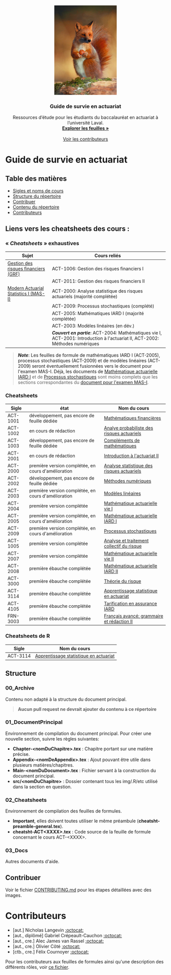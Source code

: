 
<!-- PROJECT LOGO -->
<br />
<p align="center">
  <a href="https://github.com/ressources-act/Guide_de_survie_en_actuariat/">
    <img src="01_DocumentPrincipal/src/GuideEnActuariat/couverture.jpg" alt="Logo" height="280">
  </a>

  <h3 align="center">Guide de survie en actuariat</h3>

  <p align="center">
    Ressources d’étude pour les étudiants du baccalauréat en actuariat à l’université Laval.
    <br />
    <a href="https://github.com/ressources-act/Guide_de_survie_en_actuariat/tree/master/02_Cheatsheets"><strong>Explorer les feuilles »</strong></a>
    <br />
    <br />
    <a href="https://github.com/ressources-act/Guide_de_survie_en_actuariat/blob/master/02_Cheatsheets/contributeurs/contributeurs-cheatshts.pdf/">Voir les contributeurs</a>
  </p>
</p>

# Guide de survie en actuariat
## Table des matières

- [Sigles et noms de cours](#siglenomind)
- [Structure du répertoire](#structure)
- [Contribuer](#contrib)
- [Contenu du répertoire](#contents)
- [Contributeurs](#contributors)

<a name="siglenomind"/>

## Liens vers les cheatsheets des cours :
### « *Cheatsheets* » exhaustives
Sujet | Cours reliés 
--------- | --------
[Gestion des risques financiers (GRF)](https://github.com/ressources-act/Guide_de_survie_en_actuariat/blob/master/02_Cheatsheets/cheatsht-GRF-ACT2011-ACT1006.pdf)  | ACT-1006: Gestion des risques financiers I
 &nbsp; | ACT-2011: Gestion des risques financiers II
 [Modern Actuarial Statistics I (MAS-I)](https://github.com/ressources-act/Guide_de_survie_en_actuariat/blob/master/02_Cheatsheets/cheatsht-ACT2000%20(MAS-I)%20(TEMP).pdf)  | ACT-2000: Analyse statistique des risques actuariels (majorité complétée)
 &nbsp; | ACT-2009: Processus stochastiques (complété)
 &nbsp; | ACT-2005: Mathématiques IARD I (majorité complétée)
 &nbsp; | ACT-2003: Modèles linéaires (en dév.)
 &nbsp; | ___Couvert en partie___: ACT-2004: Mathématiques vie I, ACT-2001: Introduction à l'actuariat II, ACT-2002: Méthodes numériques

> ___Note___: Les feuilles de formule de mathématiques IARD I (ACT-2005), processus stochastiques (ACT-2009) et de modèles linéaires (ACT-2009) seront éventuellement fusionnées vers le document pour l'examen MAS-I. Déjà, les documents de [Mathématique actuarielle IARD I](https://github.com/ressources-act/Guide_de_survie_en_actuariat/blob/master/02_Cheatsheets/cheatsht-ACT2005.pdf) et de [Processus stochastiques](https://github.com/ressources-act/Guide_de_survie_en_actuariat/blob/master/02_Cheatsheets/cheatsht-ACT2009.pdf) sont moins complets que les sections correspondantes du [document pour l'examen MAS-I](https://github.com/ressources-act/Guide_de_survie_en_actuariat/blob/master/02_Cheatsheets/cheatsht-ACT2000%20(MAS-I)%20(TEMP).pdf).


### Cheatsheets
Sigle | état  | Nom du cours 
---   | ----  | --------
ACT-1001  | développement, pas encore de feuille dédiée | [Mathématiques financières](https://github.com/ressources-act/Guide_de_survie_en_actuariat/blob/master/02_Cheatsheets/cheatsht-ACT1XXX.pdf)
ACT-1002  | en cours de rédaction | [Analye probabiliste des risques actuariels](https://github.com/ressources-act/Guide_de_survie_en_actuariat/blob/master/02_Cheatsheets/cheatsht-ACT1002.pdf)
ACT-1003  | développement, pas encore de feuille dédiée | [Compléments de mathématiques](https://github.com/ressources-act/Guide_de_survie_en_actuariat/blob/master/02_Cheatsheets/cheatsht-ACT1XXX.pdf)
ACT-2001  | en cours de rédaction | [Introduction à l'actuariat II](https://github.com/ressources-act/Guide_de_survie_en_actuariat/blob/master/02_Cheatsheets/cheatsht-ACT2001.pdf)
ACT-2000  | première version complétée, en cours d'amélioration | [Analyse statistique des risques actuariels](https://github.com/ressources-act/Guide_de_survie_en_actuariat/blob/master/02_Cheatsheets/cheatsht-ACT2000%20(MAS-I)%20(TEMP).pdf)
ACT-2002  | développement, pas encore de feuille dédiée | [Méthodes numériques](https://github.com/ressources-act/Guide_de_survie_en_actuariat/blob/master/02_Cheatsheets/cheatsht-ACT1XXX.pdf)
ACT-2003  | première version complétée, en cours d'amélioration | [Modèles linéaires](https://github.com/ressources-act/Guide_de_survie_en_actuariat/blob/master/02_Cheatsheets/cheatsht-ACT2003.pdf)
ACT-2004  | première version complétée | [Mathématique actuarielle vie I](https://github.com/ressources-act/Guide_de_survie_en_actuariat/blob/master/02_Cheatsheets/cheatsht-ACT2004.pdf)
ACT-2005  | première version complétée, en cours d'amélioration | [Mathématique actuarielle IARD I](https://github.com/ressources-act/Guide_de_survie_en_actuariat/blob/master/02_Cheatsheets/cheatsht-ACT2005.pdf)
ACT-2009  | première version complétée, en cours d'amélioration | [Processus stochastiques](https://github.com/ressources-act/Guide_de_survie_en_actuariat/blob/master/02_Cheatsheets/cheatsht-ACT2009.pdf)
ACT-1005  | première version complétée | [Analyse et traitement collectif du risque](https://github.com/ressources-act/Guide_de_survie_en_actuariat/blob/master/02_Cheatsheets/cheatsht-ACT1005.pdf)
ACT-2007  | première version complétée | [Mathématique actuarielle vie II](https://github.com/ressources-act/Guide_de_survie_en_actuariat/blob/master/02_Cheatsheets/cheatsht-ACT2007.pdf)
ACT-2008  | première ébauche complétée | [Mathématique actuarielle IARD II](https://github.com/ressources-act/Guide_de_survie_en_actuariat/blob/master/02_Cheatsheets/cheatsht-ACT2008.pdf)
ACT-3000  | première ébauche complétée | [Théorie du risque](https://github.com/ressources-act/Guide_de_survie_en_actuariat/blob/master/02_Cheatsheets/cheatsht-ACT3000.pdf)
ACT-3114  | première ébauche complétée | [Apprentissage statistique en actuariat](https://github.com/ressources-act/Guide_de_survie_en_actuariat/blob/master/02_Cheatsheets/cheatsht-ACT3114.pdf)
ACT-4105  | première ébauche complétée | [Tarification en assurance IARD](https://github.com/ressources-act/Guide_de_survie_en_actuariat/blob/master/02_Cheatsheets/cheatsht-ACT4105.pdf)
FRN-3003  | première ébauche complétée | [Français avancé: grammaire et rédaction II](https://github.com/ressources-act/Guide_de_survie_en_actuariat/blob/master/02_Cheatsheets/cheatsht-Francais.pdf)


### Cheatsheets de R
Sigle | Nom du cours
--- | --------
ACT-3114  | [Apprentissage statistique en actuariat](https://github.com/ressources-act/Guide_de_survie_en_actuariat/blob/master/02_Cheatsheets/cheatsht-R-ACT3114.pdf)

<a name="structure"/>


## Structure
### 00_Archive

Contenu non adapté à la structure du document principal.

> **Aucun pull request ne devrait ajouter du contenu à ce répertoire**

### 01_DocumentPrincipal

Environnement de compilation du document principal. Pour créer une nouvelle section, suivre les règles suivantes:

- **Chapter-\<nomDuChapitre\>.tex** : Chapitre portant sur une matière précise.
- **Appendix-\<nomDeAppendix\>.tex** : Ajout pouvant être utile dans plusieurs matières/chapitres.
- **Main-\<nomDuDocument\>.tex** : Fichier servant à la construction du document principal.
- **src/\<nomDuChapitre>** : Dossier contenant tous les img/.R/etc utilisé dans la section en question.
  
### 02_Cheatsheets
  
Environnement de compilation des feuilles de formules. 
- **Important**, elles doivent toutes utiliser le même préambule (**cheatsht-preamble-general.tex**).
- **cheatsht-ACT\<XXXX\>.tex** : Code source de la feuille de formule concernant le cours ACT-\<XXXX\>.

### 03_Docs

Autres documents d'aide.

<a name="contrib"/>

##  Contribuer

Voir le fichier [CONTRIBUTING.md](https://github.com/ressources-act/Guide_de_survie_en_actuariat/blob/master/CONTRIBUTING.md) pour les étapes détaillées avec des images.

<a name="contributors"/>

# Contributeurs

- [aut.] Nicholas Langevin [:octocat:](https://github.com/NicholasLangevin)
- [aut., diplômé] Gabriel Crépeault-Cauchon [:octocat:](https://github.com/gabrielcrepeault)
- [aut., cre.] Alec James van Rassel [:octocat:](https://github.com/alec42)
- [aut., cre.] Olivier Côté [:octocat:](https://github.com/OliCoSide)
- [ctb., cre.] Félix Cournoyer [:octocat:](https://github.com/felix5960)

Pour les contributeurs aux feuilles de formules ainsi qu'une description des différents rôles, voir [ce fichier](https://github.com/NicholasLangevin/Guide_de_survie_en_actuariat/blob/master/02_Cheatsheets/contributeurs-cheatshts.pdf).

